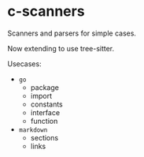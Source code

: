 # c-scanners

Scanners and parsers for simple cases.

Now extending to use tree-sitter.

Usecases:

- `go`
  - package
  - import
  - constants
  - interface
  - function
- `markdown`
  - sections
  - links
